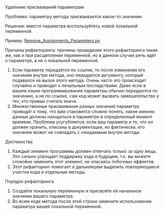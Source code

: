Удаление присваиваний параметрам

Проблема: параметру метода присваивается какое-то значение.

Решение: вместо параметра воспользуйтесь новой локальной переменной.

Пример: <a href="https://github.com/helenasilkina/refactoring/blob/master/Remove_%20Assignments_Parameters.py">Remove_Assignments_Parameters.py</a>

Причины рефакторинга: причины проведения этого рефакторинга такие же, как и при расщеплении переменной, но в данном случае речь идёт о параметре, а не о локальной переменной.

1. Если параметр передаётся по ссылке, то после изменения его значения внутри метода, оно передается аргументу, который подавался на вызов этого метода. Очень часто это происходит случайно и приводит к печальным последствиям. Даже если в вашем языке программирования параметры обычно передаются по значению, а не по ссылке, сам код может вызвать замешательство у тех, кто привык считать иначе.
2. Множественные присваивания разных значений параметру приводят к тому, что вам становится сложно понять, какие именно данные должны находиться в параметре в определенный момент времени. Проблема усугубляется, если ваш параметр и то, что он должен хранить, описаны в документации, но фактически, его значение может не совпадать с ожидаемым внутри метода.

Достоинства

1. Каждый элемент программы должен отвечать только за одну вещь. Это сильно упрощает поддержку кода в будущем, т.к. вы можете спокойно заменить этот элемент, не опасаясь побочных эффектов.
2. Этот рефакторинг помогает в дальнейшем выделить повторяющиеся участки кода в отдельные методы.

Порядок рефакторинга

1. Создайте локальную переменную и присвойте ей начальное значение вашего параметра.
2. Во всем коде метода после этой строки замените использование параметра вашей локальной переменной.
